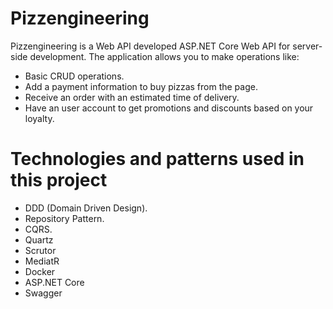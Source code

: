 # Pizzengineering

Pizzengineering is a Web API developed ASP.NET Core Web API for server-side development. The application allows you to make operations like:

- Basic CRUD operations.
- Add a payment information to buy pizzas from the page.
- Receive an order with an estimated time of delivery.
- Have an user account to get promotions and discounts based on your loyalty.

# Technologies and patterns used in this project

- DDD (Domain Driven Design).
- Repository Pattern.
- CQRS.
- Quartz
- Scrutor
- MediatR
- Docker
- ASP.NET Core
- Swagger

